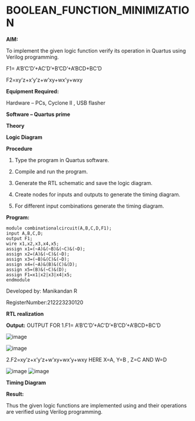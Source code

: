 # BOOLEAN_FUNCTION_MINIMIZATION

**AIM:**

To implement the given logic function verify its operation in Quartus using Verilog programming.

F1= A’B’C’D’+AC’D’+B’CD’+A’BCD+BC’D 

F2=xy’z+x’y’z+w’xy+wx’y+wxy

**Equipment Required:**

Hardware – PCs, Cyclone II , USB flasher

**Software – Quartus prime**

**Theory**

**Logic Diagram**

**Procedure**

1.	Type the program in Quartus software.

2.	Compile and run the program.

3.	Generate the RTL schematic and save the logic diagram.

4.	Create nodes for inputs and outputs to generate the timing diagram.

5.	For different input combinations generate the timing diagram.


**Program:**
```
module combinationalcircuit(A,B,C,D,F1);
input A,B,C,D;
output F1;
wire x1,x2,x3,x4,x5;
assign x1=(~A)&(~B)&(~C)&(~D);
assign x2=(A)&(~C)&(~D);
assign x3=(~B)&(C)&(~D);
assign x4=(~A)&(B)&(C)&(D);
assign x5=(B)&(~C)&(D);
assign F1=x1|x2|x3|x4|x5;
endmodule
```

Developed by: Manikandan R

RegisterNumber:212223230120


**RTL realization**

**Output:** OUTPUT FOR 1.F1= A’B’C’D’+AC’D’+B’CD’+A’BCD+BC’D

![image](https://github.com/Manikandanrag/BOOLEAN_FUNCTION_MINIMIZATION/assets/138849491/06f77914-567b-4f6b-bb41-e8f4252391a7)

![image](https://github.com/Manikandanrag/BOOLEAN_FUNCTION_MINIMIZATION/assets/138849491/df49787a-a60d-411d-863a-8ed09f9fc492)

2.F2=xy’z+x’y’z+w’xy+wx’y+wxy HERE X=A, Y=B , Z=C AND W=D

![image](https://github.com/Manikandanrag/BOOLEAN_FUNCTION_MINIMIZATION/assets/138849491/9eb7d231-dd32-4f16-b742-3dd70d81215a)
![image](https://github.com/Manikandanrag/BOOLEAN_FUNCTION_MINIMIZATION/assets/138849491/e2d4c193-b11c-408e-849b-ab77766ed2e0)

**Timing Diagram**

**Result:**

Thus the given logic functions are implemented using and their operations are verified using Verilog programming.

